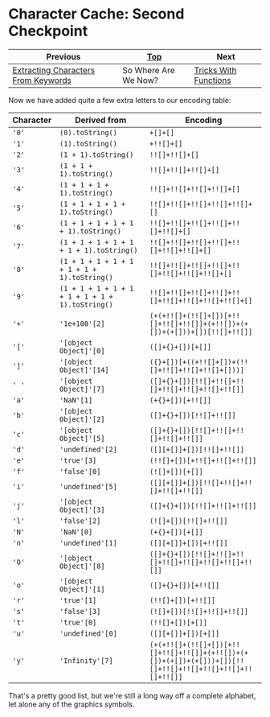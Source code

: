 # Character Cache: Second Checkpoint

| Previous | [Top](/chriswhealy/hieroglyphy) | Next
|---|---|---
| [Extracting Characters From Keywords](/chriswhealy/hieroglyphy/keywords/) | So Where Are We Now? | [Tricks With Functions](/chriswhealy/hieroglyphy/functions/)

Now we have added quite a few extra letters to our encoding table:

| Character | Derived from | Encoding
|---|---|---
| `'0'` | `(0).toString()`                                 | `+[]+[]`
| `'1'` | `(1).toString()`                                 | `+!![]+[]`
| `'2'` | `(1 + 1).toString()`                             | `!![]+!![]+[]`
| `'3'` | `(1 + 1 + 1).toString()`                         | `!![]+!![]+!![]+[]`
| `'4'` | `(1 + 1 + 1 + 1).toString()`                     | `!![]+!![]+!![]+!![]+[]`
| `'5'` | `(1 + 1 + 1 + 1 + 1).toString()`                 | `!![]+!![]+!![]+!![]+!![]+[]`
| `'6'` | `(1 + 1 + 1 + 1 + 1 + 1).toString()`             | `!![]+!![]+!![]+!![]+!![]+!![]+[]`
| `'7'` | `(1 + 1 + 1 + 1 + 1 + 1 + 1).toString()`         | `!![]+!![]+!![]+!![]+!![]+!![]+!![]+[]`
| `'8'` | `(1 + 1 + 1 + 1 + 1 + 1 + 1 + 1).toString()`     | `!![]+!![]+!![]+!![]+!![]+!![]+!![]+!![]+[]`
| `'9'` | `(1 + 1 + 1 + 1 + 1 + 1 + 1 + 1 + 1).toString()` | `!![]+!![]+!![]+!![]+!![]+!![]+!![]+!![]+!![]+[]`
| `'+'` | `'1e+100'[2]`           | `(+(+!![]+(!![]+[])[+!![]+!![]+!![]]+(+!![])+(+[])+(+[]))+[])[!![]+!![]]`
| `'['` | `'[object Object]'[0]`  | `([]+{}+[])[+[]]`
| `']'` | `'[object Object]'[14]` | `({}+[])[+((+!![]+[])+(!![]+!![]+!![]+!![]+[]))]`
| `' '` | `'[object Object]'[7]`  | `([]+{}+[])[!![]+!![]+!![]+!![]+!![]+!![]+!![]]`
| `'a'` | `'NaN'[1]`              | `(+{}+[])[+!![]]`
| `'b'` | `'[object Object]'[2]`  | `([]+{}+[])[!![]+!![]]`
| `'c'` | `'[object Object]'[5]`  | `([]+{}+[])[!![]+!![]+!![]+!![]+!![]]`
| `'d'` | `'undefined'[2]`        | `([][+[]]+[])[!![]+!![]]`
| `'e'` | `'true'[3]`             | `(!![]+[])[+!![]+!![]+!![]]`
| `'f'` | `'false'[0]`            | `(![]+[])[+[]]`
| `'i'` | `'undefined'[5]`        | `([][+[]]+[])[!![]+!![]+!![]+!![]+!![]]`
| `'j'` | `'[object Object]'[3]`  | `([]+{}+[])[!![]+!![]+!![]]`
| `'l'` | `'false'[2]`            | `(![]+[])[!![]+!![]]`
| `'N'` | `'NaN'[0]`              | `(+{}+[])[+[]]`
| `'n'` | `'undefined'[1]`        | `([][+[]]+[])[+!![]]`
| `'O'` | `'[object Object]'[8]`  | `([]+{}+[])[!![]+!![]+!![]+!![]+!![]+!![]+!![]+!![]]`
| `'o'` | `'[object Object]'[1]`  | `([]+{}+[])[+!![]]`
| `'r'` | `'true'[1]`             | `(!![]+[])[+!![]]`
| `'s'` | `'false'[3]`            | `(![]+[])[!![]+!![]+!![]]`
| `'t'` | `'true'[0]`             | `(!![]+[])[+[]]`
| `'u'` | `'undefined'[0]`        | `([][+[]]+[])[+[]]`
| `'y'` | `'Infinity'[7]`         | `(+(+!![]+(!![]+[])[+!![]+!![]+!![]]+(+!![])+(+[])+(+[])+(+[]))+[])[!![]+!![]+!![]+!![]+!![]+!![]+!![]]`

That's a pretty good list, but we're still a long way off a complete alphabet, let alone any of the graphics symbols.
